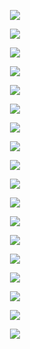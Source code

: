 <p align="center"> <img src= 'all_figs/Hyperplanes DGN, Run = 1, Epoch = 0000, Step = 00.png' /> </p>
<p align="center"> <img src= 'all_figs/Hyperplanes DGN, Run = 1, Epoch = 0001, Step = 04.png' /> </p>
<p align="center"> <img src= 'all_figs/Hyperplanes DGN, Run = 1, Epoch = 0001, Step = 08.png' /> </p>
<p align="center"> <img src= 'all_figs/Hyperplanes DGN, Run = 1, Epoch = 0001, Step = 12.png' /> </p>
<p align="center"> <img src= 'all_figs/Hyperplanes DGN, Run = 1, Epoch = 0001, Step = 16.png' /> </p>
<p align="center"> <img src= 'all_figs/Hyperplanes DGN, Run = 1, Epoch = 0002, Step = 04.png' /> </p>
<p align="center"> <img src= 'all_figs/Hyperplanes DGN, Run = 1, Epoch = 0002, Step = 08.png' /> </p>
<p align="center"> <img src= 'all_figs/Hyperplanes DGN, Run = 1, Epoch = 0002, Step = 12.png' /> </p>
<p align="center"> <img src= 'all_figs/Hyperplanes DGN, Run = 1, Epoch = 0002, Step = 16.png' /> </p>
<p align="center"> <img src= 'all_figs/Hyperplanes DGN, Run = 1, Epoch = 0003, Step = 16.png' /> </p>
<p align="center"> <img src= 'all_figs/Hyperplanes DGN, Run = 1, Epoch = 0004, Step = 16.png' /> </p>
<p align="center"> <img src= 'all_figs/Hyperplanes DGN, Run = 1, Epoch = 0005, Step = 16.png' /> </p>
<p align="center"> <img src= 'all_figs/Hyperplanes DGN, Run = 1, Epoch = 0006, Step = 16.png' /> </p>
<p align="center"> <img src= 'all_figs/Hyperplanes DGN, Run = 1, Epoch = 0007, Step = 16.png' /> </p>
<p align="center"> <img src= 'all_figs/Hyperplanes DGN, Run = 1, Epoch = 0008, Step = 16.png' /> </p>
<p align="center"> <img src= 'all_figs/Hyperplanes DGN, Run = 1, Epoch = 0009, Step = 16.png' /> </p>
<p align="center"> <img src= 'all_figs/Hyperplanes DGN, Run = 1, Epoch = 0010, Step = 16.png' /> </p>
<p align="center"> <img src= 'all_figs/Hyperplanes DGN, Run = 1, Epoch = 0020, Step = 16.png' /> </p>
